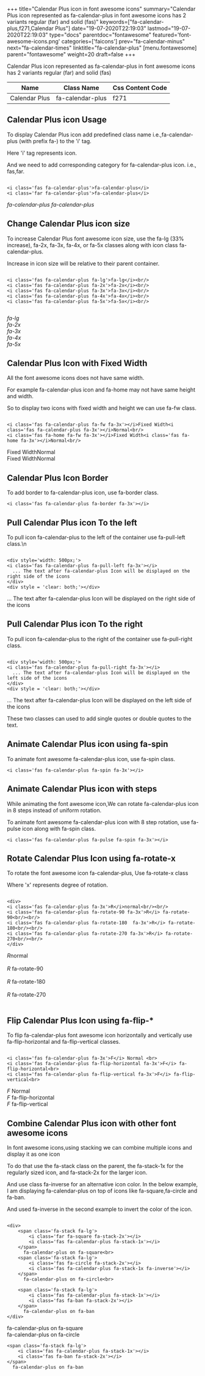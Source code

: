 +++
title="Calendar Plus icon in font awesome icons"
summary="Calendar Plus icon represented as fa-calendar-plus in font awesome icons has 2 variants regular (far) and solid (fas)"
keywords=["fa-calendar-plus,f271,Calendar Plus"]
date="19-07-2020T22:19:03"
lastmod="19-07-2020T22:19:03"
type="docs"
parentdoc="fontawesome"
featured='font-awesome-icons.png'
categories=['faicons']
prev="fa-calendar-minus"
next="fa-calendar-times"
linktitle="fa-calendar-plus"
[menu.fontawesome]
parent="fontawesome"
weight=20
draft=false
+++


Calendar Plus icon represented as fa-calendar-plus in font awesome icons has 2 variants regular (far) and solid (fas)

<div class='table-responsive'><table class='table'><thead><tr><th>Name</th><th>Class Name</th><th>Css Content Code</th></tr></thead><tbody><tr><td>Calendar Plus</td><td>fa-calendar-plus</td><td>f271</td></tr></tbody></table></div>



## Calendar Plus icon Usage

To display Calendar Plus icon add predefined class name i.e.,fa-calendar-plus (with prefix fa-) to the 'i' tag.

Here 'i' tag represents icon.

And we need to add corresponding category for fa-calendar-plus icon. i.e., fas,far.


```

<i class='fas fa-calendar-plus'>fa-calendar-plus</i>
<i class='far fa-calendar-plus'>fa-calendar-plus</i>
```

<i class='fas fa-calendar-plus'>fa-calendar-plus</i>
<i class='far fa-calendar-plus'>fa-calendar-plus</i>




## Change Calendar Plus icon size
To increase Calendar Plus font awesome icon size, use the fa-lg (33% increase), fa-2x, fa-3x, fa-4x, or fa-5x classes along with icon class fa-calendar-plus.

Increase in icon size will be relative to their parent container. 

```

<i class='fas fa-calendar-plus fa-lg'>fa-lg</i><br/>
<i class='fas fa-calendar-plus fa-2x'>fa-2x</i><br/>
<i class='fas fa-calendar-plus fa-3x'>fa-3x</i><br/>
<i class='fas fa-calendar-plus fa-4x'>fa-4x</i><br/>
<i class='fas fa-calendar-plus fa-5x'>fa-5x</i><br/>
            
```

<i class='fas fa-calendar-plus fa-lg'>fa-lg</i><br/>
<i class='fas fa-calendar-plus fa-2x'>fa-2x</i><br/>
<i class='fas fa-calendar-plus fa-3x'>fa-3x</i><br/>
<i class='fas fa-calendar-plus fa-4x'>fa-4x</i><br/>
<i class='fas fa-calendar-plus fa-5x'>fa-5x</i><br/>
            



## Calendar Plus Icon with Fixed Width 

All the font awesome icons does not have same width.

For example fa-calendar-plus icon and fa-home may not have same height and width.

So to display two icons with fixed width and height we can use fa-fw class.


```

<i class='fas fa-calendar-plus fa-fw fa-3x'></i>Fixed Width<i class='fas fa-calendar-plus fa-3x'></i>Normal<br/>
<i class='fas fa-home fa-fw fa-3x'></i>Fixed Width<i class='fas fa-home fa-3x'></i>Normal<br/>
```

<i class='fas fa-calendar-plus fa-fw fa-3x'></i>Fixed Width<i class='fas fa-calendar-plus fa-3x'></i>Normal<br/>
<i class='fas fa-home fa-fw fa-3x'></i>Fixed Width<i class='fas fa-home fa-3x'></i>Normal<br/>



## Calendar Plus Icon Border 

To add border to fa-calendar-plus icon, use fa-border class.


```
<i class='fas fa-calendar-plus fa-border fa-3x'></i>

```
<i class='fas fa-calendar-plus fa-border fa-3x'></i>





## Pull Calendar Plus icon To the left

To pull icon fa-calendar-plus to the left of the container use fa-pull-left class.\n

```

<div style='width: 500px;'>
<i class='fas fa-calendar-plus fa-pull-left fa-3x'></i>
  ... The text after fa-calendar-plus Icon will be displayed on the right side of the icons
</div>
<div style = 'clear: both;'></div>
```

<div style='width: 500px;'>
<i class='fas fa-calendar-plus fa-pull-left fa-3x'></i>
  ... The text after fa-calendar-plus Icon will be displayed on the right side of the icons
</div>
<div style = 'clear: both;'></div>




## Pull Calendar Plus icon To the right
To pull icon fa-calendar-plus to the right of the container use fa-pull-right class.

```

<div style='width: 500px;'>
<i class='fas fa-calendar-plus fa-pull-right fa-3x'></i>
  ... The text after fa-calendar-plus Icon will be displayed on the left side of the icons
</div>
<div style = 'clear: both;'></div>
```

<div style='width: 500px;'>
<i class='fas fa-calendar-plus fa-pull-right fa-3x'></i>
  ... The text after fa-calendar-plus Icon will be displayed on the left side of the icons
</div>
<div style = 'clear: both;'></div>

These two classes can used to add single quotes or double quotes to the text.


## Animate Calendar Plus icon using fa-spin
To animate font awesome fa-calendar-plus icon, use fa-spin class.

```
<i class='fas fa-calendar-plus fa-spin fa-3x'></i>
```
<i class='fas fa-calendar-plus fa-spin fa-3x'></i>




## Animate Calendar Plus icon with steps
While animating the font awesome icon,We can rotate fa-calendar-plus icon in 8 steps instead of uniform rotation.

To animate font awesome fa-calendar-plus icon with 8 step rotation, use fa-pulse icon along with fa-spin class.


```
<i class='fas fa-calendar-plus fa-pulse fa-spin fa-3x'></i>

```
<i class='fas fa-calendar-plus fa-pulse fa-spin fa-3x'></i>





## Rotate Calendar Plus Icon using fa-rotate-x
To rotate the font awesome icon fa-calendar-plus, Use fa-rotate-x class

Where 'x' represents degree of rotation.


```

<div>
<i class='fas fa-calendar-plus fa-3x'>R</i>normal<br/><br/>
<i class='fas fa-calendar-plus fa-rotate-90 fa-3x'>R</i> fa-rotate-90<br/><br/> 
<i class='fas fa-calendar-plus fa-rotate-180  fa-3x'>R</i> fa-rotate-180<br/><br/> 
<i class='fas fa-calendar-plus fa-rotate-270 fa-3x'>R</i> fa-rotate-270<br/><br/>
</div>
```

<div>
<i class='fas fa-calendar-plus fa-3x'>R</i>normal<br/><br/>
<i class='fas fa-calendar-plus fa-rotate-90 fa-3x'>R</i> fa-rotate-90<br/><br/> 
<i class='fas fa-calendar-plus fa-rotate-180  fa-3x'>R</i> fa-rotate-180<br/><br/> 
<i class='fas fa-calendar-plus fa-rotate-270 fa-3x'>R</i> fa-rotate-270<br/><br/>
</div>




## Flip Calendar Plus Icon using fa-flip-*
To flip fa-calendar-plus font awesome icon horizontally and vertically use fa-flip-horizontal and fa-flip-vertical classes. 

```

<i class='fas fa-calendar-plus fa-3x'>F</i> Normal <br>
<i class='fas fa-calendar-plus fa-flip-horizontal fa-3x'>F</i> fa-flip-horizontal<br>
<i class='fas fa-calendar-plus fa-flip-vertical fa-3x'>F</i> fa-flip-vertical<br>
```

<i class='fas fa-calendar-plus fa-3x'>F</i> Normal <br>
<i class='fas fa-calendar-plus fa-flip-horizontal fa-3x'>F</i> fa-flip-horizontal<br>
<i class='fas fa-calendar-plus fa-flip-vertical fa-3x'>F</i> fa-flip-vertical<br>




## Combine Calendar Plus icon with other font awesome icons
In font awesome icons,using stacking we can combine multiple icons and display it as one icon 

To do that use the fa-stack class on the parent, the fa-stack-1x for the regularly sized icon, and fa-stack-2x for the larger icon.

And use class fa-inverse for an alternative icon color. 
In the below example, I am displaying fa-calendar-plus on top of icons like fa-square,fa-circle and fa-ban.

And used fa-inverse in the second example to invert the color of the icon.

```

<div>
    <span class='fa-stack fa-lg'>
        <i class='far fa-square fa-stack-2x'></i>
        <i class='fas fa-calendar-plus fa-stack-1x'></i>
    </span>
      fa-calendar-plus on fa-square<br>
    <span class='fa-stack fa-lg'>
        <i class='fas fa-circle fa-stack-2x'></i>
        <i class='fas fa-calendar-plus fa-stack-1x fa-inverse'></i>
    </span>
      fa-calendar-plus on fa-circle<br>

    <span class='fa-stack fa-lg'>
        <i class='fas fa-calendar-plus fa-stack-1x'></i>
        <i class='fas fa-ban fa-stack-2x'></i>
    </span>
      fa-calendar-plus on fa-ban
</div>
```

<div>
    <span class='fa-stack fa-lg'>
        <i class='far fa-square fa-stack-2x'></i>
        <i class='fas fa-calendar-plus fa-stack-1x'></i>
    </span>
      fa-calendar-plus on fa-square<br>
    <span class='fa-stack fa-lg'>
        <i class='fas fa-circle fa-stack-2x'></i>
        <i class='fas fa-calendar-plus fa-stack-1x fa-inverse'></i>
    </span>
      fa-calendar-plus on fa-circle<br>

    <span class='fa-stack fa-lg'>
        <i class='fas fa-calendar-plus fa-stack-1x'></i>
        <i class='fas fa-ban fa-stack-2x'></i>
    </span>
      fa-calendar-plus on fa-ban
</div>






